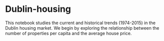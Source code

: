 # Dublin-housing
This notebook studies the current and historical trends (1974-2015) in the Dublin housing market. We begin by exploring the relationship between the number of properties per capita and the average house price.
